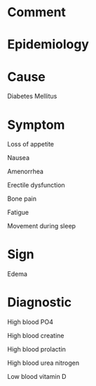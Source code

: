 # Comment

# Epidemiology

# Cause

Diabetes Mellitus

# Symptom

Loss of appetite

Nausea

Amenorrhea

Erectile dysfunction

Bone pain

Fatigue

Movement during sleep

# Sign

Edema

# Diagnostic

High blood PO4

High blood creatine

High blood prolactin

High blood urea nitrogen

Low blood vitamin D
